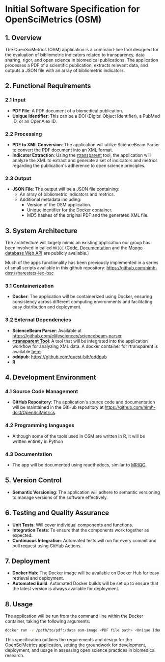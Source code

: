 
# Initial Software Specification for OpenSciMetrics (OSM)

## 1. Overview
The OpenSciMetrics (OSM) application is a command-line tool designed for the evaluation of bibliometric indicators related to transparency, data sharing, rigor, and open science in biomedical publications. The application processes a PDF of a scientific publication, extracts relevant data, and outputs a JSON file with an array of bibliometric indicators.

## 2. Functional Requirements

### 2.1 Input
- **PDF File**: A PDF document of a biomedical publication.
- **Unique Identifier**: This can be a DOI (Digital Object Identifier), a PubMed ID, or an OpenAlex ID.

### 2.2 Processing
- **PDF to XML Conversion**: The application will utilize ScienceBeam Parser to convert the PDF document into an XML format.
- **Indicator Extraction**: Using the [rtransparent](https://github.com/serghiou/rtransparent) tool, the application will analyze the XML to extract and generate a set of indicators and metrics regarding the publication's adherence to open science principles.

### 2.3 Output
- **JSON File**: The output will be a JSON file containing:
  - An array of bibliometric indicators and metrics.
  - Additional metadata including:
    - Version of the OSM application.
    - Unique identifier for the Docker container.
    - MD5 hashes of the original PDF and the generated XML file.

## 3. System Architecture

The architecture will largely mimic an existing application our group has been involved in called `MRIQC` ([Code](https://github.com/nipreps/mriqc/), [Documentation](https://mriqc.readthedocs.io/en/latest/) and the [Mongo database Web API](https://mriqc.nimh.nih.gov/) are publicly available.)

Much of the apps functionality has been previously implemented in a series of small scripts available in this github repository: https://github.com/nimh-dsst/sharestats-leo-bsc

### 3.1 Containerization
- **Docker**: The application will be containerized using Docker, ensuring consistency across different computing environments and facilitating easy distribution and deployment.

### 3.2 External Dependencies
- **ScienceBeam Parser**: Available at https://github.com/elifesciences/sciencebeam-parser
- [**rtransparent Tool**](https://github.com/serghiou/rtransparent): A tool that will be integrated into the application workflow for analyzing XML data. A docker container for rtransparent is available [here](https://hub.docker.com/r/agt24/rtransparent)
- **oddpub**: https://github.com/quest-bih/oddpub
- **R**

## 4. Development Environment

### 4.1 Source Code Management
- **GitHub Repository**: The application's source code and documentation will be maintained in the GitHub repository at https://github.com/nimh-dsst/OpenSciMetrics.

### 4.2 Programming languages
- Although some of the tools used in OSM are written in R, it will be written entirely in Python

### 4.3 Documentation
- The app will be documented using readthedocs, similar to [MRIQC](https://mriqc.readthedocs.io/en/latest/).

## 5. Version Control
- **Semantic Versioning**: The application will adhere to semantic versioning to manage versions of the software effectively.

## 6. Testing and Quality Assurance
- **Unit Tests**: Will cover individual components and functions.
- **Integration Tests**: To ensure that the components work together as expected.
- **Continuous Integration**: Automated tests will run for every commit and pull request using GitHub Actions.

## 7. Deployment
- **Docker Hub**: The Docker image will be available on Docker Hub for easy retrieval and deployment.
- **Automated Build**: Automated Docker builds will be set up to ensure that the latest version is always available for deployment.

## 8. Usage
The application will be run from the command line within the Docker container, taking the following arguments:
```bash
docker run -v /path/to/pdf:/data osm-image <PDF file path> <Unique Identifier>
```

This specification outlines the requirements and design for the OpenSciMetrics application, setting the groundwork for development, deployment, and usage in assessing open science practices in biomedical research.
